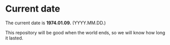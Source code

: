 # Current date

The current date is **1974.01.09.** (YYYY.MM.DD.)

This repository will be good when the world ends, so we will know how long it lasted.